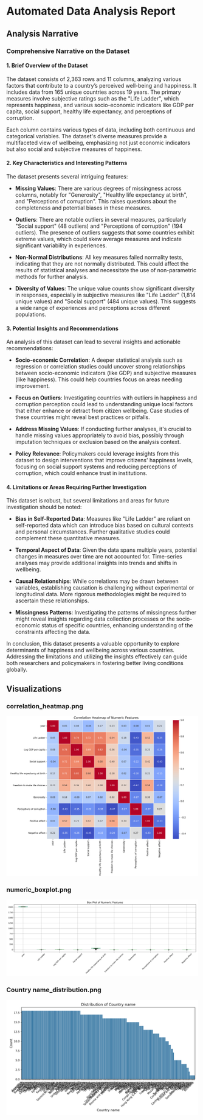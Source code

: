 # Automated Data Analysis Report

## Analysis Narrative

### Comprehensive Narrative on the Dataset

#### 1. Brief Overview of the Dataset
The dataset consists of 2,363 rows and 11 columns, analyzing various factors that contribute to a country’s perceived well-being and happiness. It includes data from 165 unique countries across 19 years. The primary measures involve subjective ratings such as the "Life Ladder", which represents happiness, and various socio-economic indicators like GDP per capita, social support, healthy life expectancy, and perceptions of corruption. 

Each column contains various types of data, including both continuous and categorical variables. The dataset's diverse measures provide a multifaceted view of wellbeing, emphasizing not just economic indicators but also social and subjective measures of happiness.

#### 2. Key Characteristics and Interesting Patterns
The dataset presents several intriguing features:

- **Missing Values**: There are various degrees of missingness across columns, notably for "Generosity", "Healthy life expectancy at birth", and "Perceptions of corruption". This raises questions about the completeness and potential biases in these measures. 

- **Outliers**: There are notable outliers in several measures, particularly "Social support" (48 outliers) and "Perceptions of corruption" (194 outliers). The presence of outliers suggests that some countries exhibit extreme values, which could skew average measures and indicate significant variability in experiences.

- **Non-Normal Distributions**: All key measures failed normality tests, indicating that they are not normally distributed. This could affect the results of statistical analyses and necessitate the use of non-parametric methods for further analysis.

- **Diversity of Values**: The unique value counts show significant diversity in responses, especially in subjective measures like "Life Ladder" (1,814 unique values) and "Social support" (484 unique values). This suggests a wide range of experiences and perceptions across different populations.

#### 3. Potential Insights and Recommendations
An analysis of this dataset can lead to several insights and actionable recommendations:

- **Socio-economic Correlation**: A deeper statistical analysis such as regression or correlation studies could uncover strong relationships between socio-economic indicators (like GDP) and subjective measures (like happiness). This could help countries focus on areas needing improvement.

- **Focus on Outliers**: Investigating countries with outliers in happiness and corruption perception could lead to understanding unique local factors that either enhance or detract from citizen wellbeing. Case studies of these countries might reveal best practices or pitfalls.

- **Address Missing Values**: If conducting further analyses, it's crucial to handle missing values appropriately to avoid bias, possibly through imputation techniques or exclusion based on the analysis context.

- **Policy Relevance**: Policymakers could leverage insights from this dataset to design interventions that improve citizens' happiness levels, focusing on social support systems and reducing perceptions of corruption, which could enhance trust in institutions.

#### 4. Limitations or Areas Requiring Further Investigation
This dataset is robust, but several limitations and areas for future investigation should be noted:

- **Bias in Self-Reported Data**: Measures like "Life Ladder" are reliant on self-reported data which can introduce bias based on cultural contexts and personal circumstances. Further qualitative studies could complement these quantitative measures.

- **Temporal Aspect of Data**: Given the data spans multiple years, potential changes in measures over time are not accounted for. Time-series analyses may provide additional insights into trends and shifts in wellbeing.

- **Causal Relationships**: While correlations may be drawn between variables, establishing causation is challenging without experimental or longitudinal data. More rigorous methodologies might be required to ascertain these relationships.

- **Missingness Patterns**: Investigating the patterns of missingness further might reveal insights regarding data collection processes or the socio-economic status of specific countries, enhancing understanding of the constraints affecting the data.

In conclusion, this dataset presents a valuable opportunity to explore determinants of happiness and wellbeing across various countries. Addressing the limitations and utilizing the insights effectively can guide both researchers and policymakers in fostering better living conditions globally.

## Visualizations

### correlation_heatmap.png
![correlation_heatmap.png](correlation_heatmap.png)

### numeric_boxplot.png
![numeric_boxplot.png](numeric_boxplot.png)

### Country name_distribution.png
![Country name_distribution.png](Country%20name_distribution.png)

